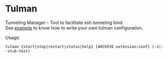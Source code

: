 # Tulman
Tunneling Manager - Tool to facilitate ssh tunneling bind</br>
See [example](https://github.com/choiman1559/tulman/blob/master/example/example.conf) to know how to write your own tulman configuration.

Usage:
```angular2html
tulman {start|stop|restart|status|help} [ARCHIVE extension:conf] (-s|--stub-test)
```
